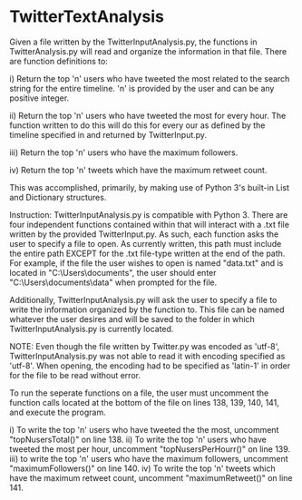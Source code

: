 # TwitterTextAnalysis

Given a file written by the TwitterInputAnalysis.py, the functions in TwitterAnalysis.py will read and organize the information in that file. There are function definitions to:

i) Return the top 'n' users who have tweeted the most related to the search string for the entire timeline. 'n' is provided by the user and can be any positive integer.

ii) Return the top 'n' users who have tweeted the most for every hour. The function written to do this will do this for every our as defined by the timeline specified in and returned by TwitterInput.py.

iii) Return the top 'n' users who have the maximum followers.

iv) Return the top 'n' tweets which have the maximum retweet count.

This was accomplished, primarily, by making use of Python 3's built-in List and Dictionary structures.

Instruction: TwitterInputAnalysis.py is compatible with Python 3. There are four independent functions contained within that will interact with a .txt file written by the provided TwitterInput.py. As such, each function asks the user to specify a file to open. As currently written, this path must include the entire path EXCEPT for the .txt file-type written at the end of the path. For example, if the file the user wishes to open is named "data.txt" and is located in "C:\Users\documents", the user should enter "C:\Users\documents\data" when prompted for the file.

Additionally, TwitterInputAnalysis.py will ask the user to specify a file to write the information organized by the function to. This file can be named whatever the user desires and will be saved to the folder in which TwitterInputAnalysis.py is currently located.

NOTE: Even though the file written by Twitter.py was encoded as 'utf-8', TwitterInputAnalysis.py was not able to read it with encoding specified as 'utf-8'. When opening, the encoding had to be specified as 'latin-1' in order for the file to be read without error.

To run the seperate functions on a file, the user must uncomment the function calls located at the bottom of the file on lines 138, 139, 140, 141, and execute the program.

i) To write the top 'n' users who have tweeted the the most, uncomment "topNusersTotal()" on line 138. ii) To write the top 'n' users who have tweeted the most per hour, uncomment "topNusersPerHourr()" on line 139. iii) to write the top 'n' users who have the maximum followers, uncomment "maximumFollowers()" on line 140. iv) To write the top 'n' tweets which have the maximum retweet count, uncomment "maximumRetweet()" on line 141.
